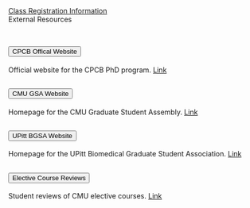 <div class="list-group">
  <a href="./documents/registration_info.html" class="list-group-item list-group-item-action">Class Registration Information</a>
  <div class="list-group-item list-group-item-action">
    <div>External Resources</div>
    <br/>
    <div class="accordion" id="accordionExample">
      <div class="accordion-item">
        <h2 class="accordion-header" id="headingOne">
          <button class="accordion-button collapsed" type="button" data-bs-toggle="collapse" data-bs-target="#collapseOne" aria-expanded="false" aria-controls="collapseOne">
            CPCB Offical Website 
          </button>
        </h2>
        <div id="collapseOne" class="accordion-collapse collapse" aria-labelledby="headingOne" data-bs-parent="#accordionExample">
          <div class="accordion-body">
            Official website for the CPCB PhD program. 
            <a href="https://www.compbio.cmu.edu" target="_blank" rel="noopener noreferrer">Link <i class="fa fa-external-link" aria-hidden="true"></i></a>
          </div>
        </div>
      </div>
      <div class="accordion-item">
        <h2 class="accordion-header" id="headingTwo">
          <button class="accordion-button collapsed" type="button" data-bs-toggle="collapse" data-bs-target="#collapseTwo" aria-expanded="false" aria-controls="collapseTwo">
            CMU GSA Website
          </button>
        </h2>
        <div id="collapseTwo" class="accordion-collapse collapse" aria-labelledby="headingTwo" data-bs-parent="#accordionExample">
          <div class="accordion-body">
            Homepage for the CMU Graduate Student Assembly.
            <a href="https://www.cmu.edu/stugov/gsa/index.html" target="_blank" rel="noopener noreferrer">Link <i class="fa fa-external-link" aria-hidden="true"></i></a>
          </div>
        </div>
      </div>
      <div class="accordion-item">
        <h2 class="accordion-header" id="headingThree">
          <button class="accordion-button collapsed" type="button" data-bs-toggle="collapse" data-bs-target="#collapseThree" aria-expanded="false" aria-controls="collapseThree">
            UPitt BGSA Website
          </button>
        </h2>
        <div id="collapseThree" class="accordion-collapse collapse" aria-labelledby="headingTwo" data-bs-parent="#accordionExample">
          <div class="accordion-body">
            Homepage for the UPitt Biomedical Graduate Student Association.
            <a href="https://bgsauniversityofpittsburgh.squarespace.com" target="_blank" rel="noopener noreferrer">Link <i class="fa fa-external-link" aria-hidden="true"></i></a>
          </div>
        </div>
      </div>
      <div class="accordion-item">
        <h2 class="accordion-header" id="headingFour">
          <button class="accordion-button collapsed" type="button" data-bs-toggle="collapse" data-bs-target="#collapseFour" aria-expanded="false" aria-controls="collapseFour">
            Elective Course Reviews
          </button>
        </h2>
        <div id="collapseFour" class="accordion-collapse collapse" aria-labelledby="headingTwo" data-bs-parent="#accordionExample">
          <div class="accordion-body">
            Student reviews of CMU elective courses.
            <a href="https://tinyurl.com/2dk6g8ta" target="_blank" rel="noopener noreferrer">Link <i class="fa fa-external-link" aria-hidden="true"></i></a>
          </div>
        </div>
      </div>
    </div>
  </div>
</div>

